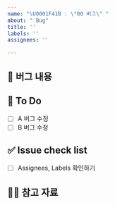 ```yaml
---
name: "\U0001F41B : \"00 버그\" "
about: " Bug"
title: ''
labels: ''
assignees: ''

---
```


## 🚨 버그 내용
<!-- 버그 내용을 상세히 설명해주세요 -->

## 📝 To Do
- [ ] A 버그 수정
- [ ] B 버그 수정

## ✅ Issue check list
- [ ] Assignees, Labels 확인하기

## 🙋🏻 참고 자료
<!--   참고 자료가 있다면 작성해 주세요. -->
